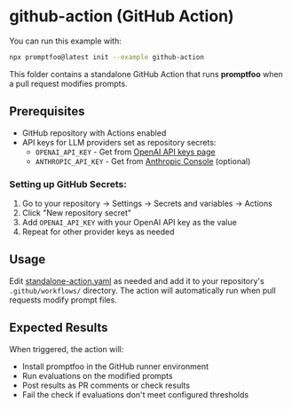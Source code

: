 # github-action (GitHub Action)

You can run this example with:

```bash
npx promptfoo@latest init --example github-action
```

This folder contains a standalone GitHub Action that runs **promptfoo** when a pull request modifies prompts.

## Prerequisites

- GitHub repository with Actions enabled
- API keys for LLM providers set as repository secrets:
  - `OPENAI_API_KEY` - Get from [OpenAI API keys page](https://platform.openai.com/api-keys)
  - `ANTHROPIC_API_KEY` - Get from [Anthropic Console](https://console.anthropic.com/) (optional)

### Setting up GitHub Secrets:

1. Go to your repository → Settings → Secrets and variables → Actions
2. Click "New repository secret"
3. Add `OPENAI_API_KEY` with your OpenAI API key as the value
4. Repeat for other provider keys as needed

## Usage

Edit [standalone-action.yaml](./standalone-action.yaml) as needed and add it to your repository's `.github/workflows/` directory. The action will automatically run when pull requests modify prompt files.

## Expected Results

When triggered, the action will:

- Install promptfoo in the GitHub runner environment
- Run evaluations on the modified prompts
- Post results as PR comments or check results
- Fail the check if evaluations don't meet configured thresholds
